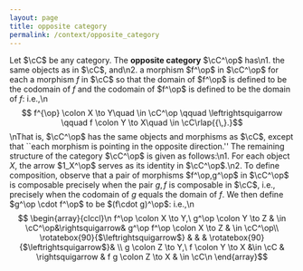 ```yaml
---
layout: page
title: opposite category
permalink: /context/opposite_category
---
```

Let $\cC$ be any category. The **opposite category** $\cC^\op$ has\n1. the same objects as in $\cC$, and\n2. a morphism $f^\op$ in $\cC^\op$ for each a morphism $f$ in $\cC$ so that the domain of $f^\op$ is defined to be the codomain of $f$ and the codomain of $f^\op$ is defined to be the domain of $f$: i.e.,\n$$ f^{\op} \colon X \to Y\quad \in \cC^\op \qquad \leftrightsquigarrow \qquad f \colon Y \to X\quad \in \cC\rlap{{\,}.}$$\nThat is, $\cC^\op$ has the same objects and morphisms as $\cC$, except that ``each morphism is pointing in the opposite direction.'' The remaining structure of the category $\cC^\op$ is given as follows:\n1. For each object $X$, the arrow $1_X^\op$ serves as its identity in $\cC^\op$.\n2. To define composition, observe that a pair of morphisms $f^\op,g^\op$ in $\cC^\op$ is composable precisely when the pair $g,f$ is composable in $\cC$, i.e., precisely when the codomain of $g$ equals the domain of $f$. We then define $g^\op \cdot  f^\op$ to be $(f\cdot g)^\op$: i.e.,\n$$ \begin{array}{clccl}\n f^\op \colon X \to Y,\ g^\op \colon Y \to Z & \in \cC^\op&\rightsquigarrow& g^\op f^\op \colon X \to Z & \in \cC^\op\\ \rotatebox{90}{$\leftrightsquigarrow$} & & & \rotatebox{90}{$\leftrightsquigarrow$}& \\ g \colon Z \to Y,\ f \colon Y \to X  &\in \cC & \rightsquigarrow &  f g \colon Z \to X &  \in \cC\n \end{array}$$
